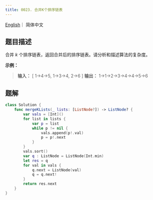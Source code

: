 ```yaml
---
title: 0023. 合并K个排序链表
---
```


[English](leetcode/0023-en)｜ 简体中文



## 题目描述

合并 *k* 个排序链表，返回合并后的排序链表。请分析和描述算法的复杂度。

**示例：**

>**输入：**
>[
>  	1->4->5,
>  	1->3->4,
>  	2->6
>]
>**输出：** 1->1->2->3->4->4->5->6



## 题解

```swift
class Solution {
    func mergeKLists(_ lists: [ListNode?]) -> ListNode? {
        var vals = [Int]()
        for list in lists {
            var p = list
            while p != nil {
                vals.append(p!.val)
                p = p!.next
            }
        }
        vals.sort()
        var q : ListNode = ListNode(Int.min)
        let res = q
        for val in vals {
            q.next = ListNode(val)
            q = q.next!
        }
        return res.next
    }
}
```


